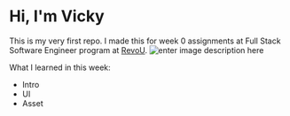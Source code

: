 # Hi, I'm Vicky
This is my very first repo. I made this for week 0 assignments at Full Stack Software Engineer program at [RevoU](https://revou.co/).
![enter image description here](https://storage.googleapis.com/danacita-website-v3-prd/website_v3/images/Biaya_bootcamp_RevoU_6.original.png)

What I learned in this week:
 - Intro
 - UI
 - Asset
